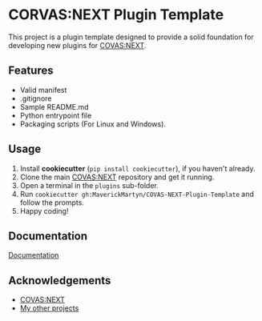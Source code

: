 
# CORVAS:NEXT Plugin Template

This project is a plugin template designed to provide a solid foundation for developing new plugins for [COVAS:NEXT](https://github.com/RatherRude/Elite-Dangerous-AI-Integration).
## Features

- Valid manifest
- .gitignore
- Sample README.md
- Python entrypoint file
- Packaging scripts (For Linux and Windows).


## Usage

1. Install **cookiecutter** (`pip install cookiecutter`), if you haven't already.
2. Clone the main [COVAS:NEXT](https://github.com/RatherRude/Elite-Dangerous-AI-Integration) repository and get it running.
3. Open a terminal in the `plugins` sub-folder.
4. Run `cookiecutter gh:MaverickMartyn/COVAS-NEXT-Plugin-Template` and follow the prompts.
6. Happy coding!

## Documentation

[Documentation](https://ratherrude.github.io/Elite-Dangerous-AI-Integration/plugins/Development/)


## Acknowledgements

 - [COVAS:NEXT](https://github.com/RatherRude/Elite-Dangerous-AI-Integration)
 - [My other projects](https://github.com/MaverickMartyn)
